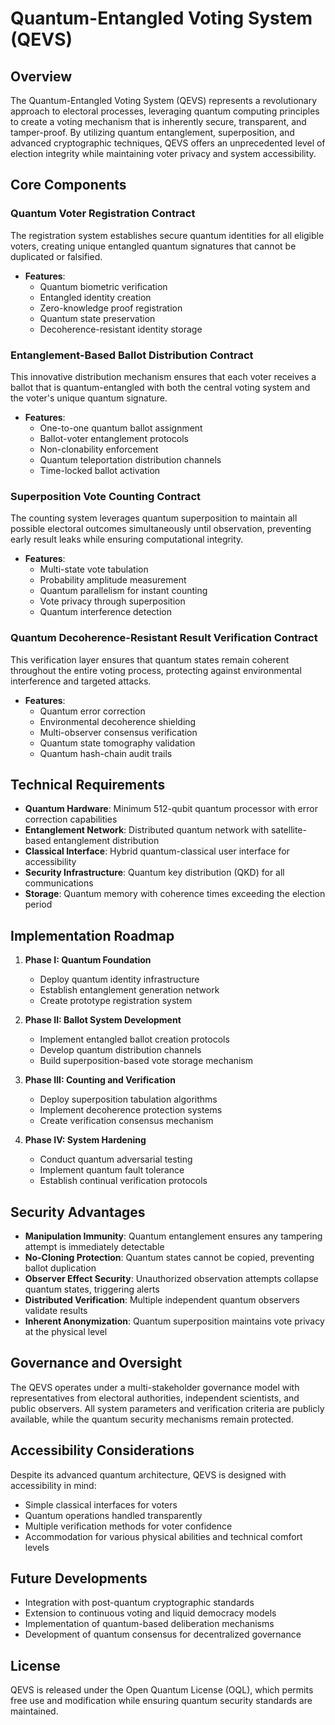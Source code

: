 # Quantum-Entangled Voting System (QEVS)

## Overview

The Quantum-Entangled Voting System (QEVS) represents a revolutionary approach to electoral processes, leveraging quantum computing principles to create a voting mechanism that is inherently secure, transparent, and tamper-proof. By utilizing quantum entanglement, superposition, and advanced cryptographic techniques, QEVS offers an unprecedented level of election integrity while maintaining voter privacy and system accessibility.

## Core Components

### Quantum Voter Registration Contract

The registration system establishes secure quantum identities for all eligible voters, creating unique entangled quantum signatures that cannot be duplicated or falsified.

- **Features**:
    - Quantum biometric verification
    - Entangled identity creation
    - Zero-knowledge proof registration
    - Quantum state preservation
    - Decoherence-resistant identity storage

### Entanglement-Based Ballot Distribution Contract

This innovative distribution mechanism ensures that each voter receives a ballot that is quantum-entangled with both the central voting system and the voter's unique quantum signature.

- **Features**:
    - One-to-one quantum ballot assignment
    - Ballot-voter entanglement protocols
    - Non-clonability enforcement
    - Quantum teleportation distribution channels
    - Time-locked ballot activation

### Superposition Vote Counting Contract

The counting system leverages quantum superposition to maintain all possible electoral outcomes simultaneously until observation, preventing early result leaks while ensuring computational integrity.

- **Features**:
    - Multi-state vote tabulation
    - Probability amplitude measurement
    - Quantum parallelism for instant counting
    - Vote privacy through superposition
    - Quantum interference detection

### Quantum Decoherence-Resistant Result Verification Contract

This verification layer ensures that quantum states remain coherent throughout the entire voting process, protecting against environmental interference and targeted attacks.

- **Features**:
    - Quantum error correction
    - Environmental decoherence shielding
    - Multi-observer consensus verification
    - Quantum state tomography validation
    - Quantum hash-chain audit trails

## Technical Requirements

- **Quantum Hardware**: Minimum 512-qubit quantum processor with error correction capabilities
- **Entanglement Network**: Distributed quantum network with satellite-based entanglement distribution
- **Classical Interface**: Hybrid quantum-classical user interface for accessibility
- **Security Infrastructure**: Quantum key distribution (QKD) for all communications
- **Storage**: Quantum memory with coherence times exceeding the election period

## Implementation Roadmap

1. **Phase I: Quantum Foundation**
    - Deploy quantum identity infrastructure
    - Establish entanglement generation network
    - Create prototype registration system

2. **Phase II: Ballot System Development**
    - Implement entangled ballot creation protocols
    - Develop quantum distribution channels
    - Build superposition-based vote storage mechanism

3. **Phase III: Counting and Verification**
    - Deploy superposition tabulation algorithms
    - Implement decoherence protection systems
    - Create verification consensus mechanism

4. **Phase IV: System Hardening**
    - Conduct quantum adversarial testing
    - Implement quantum fault tolerance
    - Establish continual verification protocols

## Security Advantages

- **Manipulation Immunity**: Quantum entanglement ensures any tampering attempt is immediately detectable
- **No-Cloning Protection**: Quantum states cannot be copied, preventing ballot duplication
- **Observer Effect Security**: Unauthorized observation attempts collapse quantum states, triggering alerts
- **Distributed Verification**: Multiple independent quantum observers validate results
- **Inherent Anonymization**: Quantum superposition maintains vote privacy at the physical level

## Governance and Oversight

The QEVS operates under a multi-stakeholder governance model with representatives from electoral authorities, independent scientists, and public observers. All system parameters and verification criteria are publicly available, while the quantum security mechanisms remain protected.

## Accessibility Considerations

Despite its advanced quantum architecture, QEVS is designed with accessibility in mind:
- Simple classical interfaces for voters
- Quantum operations handled transparently
- Multiple verification methods for voter confidence
- Accommodation for various physical abilities and technical comfort levels

## Future Developments

- Integration with post-quantum cryptographic standards
- Extension to continuous voting and liquid democracy models
- Implementation of quantum-based deliberation mechanisms
- Development of quantum consensus for decentralized governance

## License

QEVS is released under the Open Quantum License (OQL), which permits free use and modification while ensuring quantum security standards are maintained.
